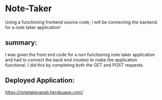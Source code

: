 # Note-Taker
Using a functioning frontend source code, I will be connecting the backend for a note taker application!


## summary:
I was given the front end code for a non functioning note taker application and had to connect the back end (routes) to make the application functional. I did this by completing both the GET and POST requests. 

## Deployed Application:
https://notetakerapplj.herokuapp.com/
